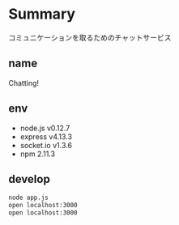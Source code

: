 # Summary
コミュニケーションを取るためのチャットサービス

## name
Chatting!

## env
* node.js v0.12.7
* express v4.13.3
* socket.io v1.3.6
* npm 2.11.3

## develop

```.bash
node app.js
open localhost:3000
open localhost:3000
```
